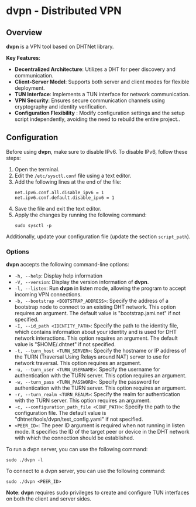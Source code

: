 # dvpn - Distributed VPN

## Overview

**dvpn** is a VPN tool based on DHTNet library.

**Key Features**:

- **Decentralized Architecture**: Utilizes a DHT for peer discovery and communication.
- **Client-Server Model**: Supports both server and client modes for flexible deployment.
- **TUN Interface**: Implements a TUN interface for network communication.
- **VPN Security**: Ensures secure communication channels using cryptography and identity verification.
- **Configuration Flexibility** : Modify configuration settings and the setup script independently, avoiding the need to rebuild the entire project..

## Configuration

Before using **dvpn**, make sure to disable IPv6. To disable IPv6, follow these steps:

1. Open the terminal.
2. Edit the `/etc/sysctl.conf` file using a text editor.
3. Add the following lines at the end of the file:
    ```shell
    net.ipv6.conf.all.disable_ipv6 = 1
    net.ipv6.conf.default.disable_ipv6 = 1
    ```
4. Save the file and exit the text editor.
5. Apply the changes by running the following command:
    ```shell
    sudo sysctl -p
    ```

Additionally, update your configuration file (update the section `script_path`).

### Options

**dvpn** accepts the following command-line options:

- `-h, --help`: Display help information
- `-V, --version`: Display the version information of **dvpn**.
- `-l, --listen`: Run **dvpn** in listen mode, allowing the program to accept incoming VPN connections.
- `-b, --bootstrap <BOOTSTRAP_ADDRESS>`: Specify the address of a bootstrap node to connect to an existing DHT network. This option requires an argument. The default value is "bootstrap.jami.net" if not specified.
- `-I, --id_path <IDENTITY_PATH>`: Specify the path to the identity file, which contains information about your identity and is used for DHT network interactions. This option requires an argument. The default value is "$HOME/.dhtnet" if not specified.
- `-t, --turn_host <TURN_SERVER>`: Specify the hostname or IP address of the TURN (Traversal Using Relays around NAT) server to use for network traversal. This option requires an argument.
- `-u, --turn_user <TURN_USERNAME>`: Specify the username for authentication with the TURN server. This option requires an argument.
- `-w, --turn_pass <TURN_PASSWORD>`: Specify the password for authentication with the TURN server. This option requires an argument.
- `-r, --turn_realm <TURN_REALM>`: Specify the realm for authentication with the TURN server. This option requires an argument.
- `-c, --configuration_path_file <CONF_PATH>`: Specify the path to the configuration file. The default value is "dhtnet/tools/dvpn/test_config.yaml" if not specified.
- `<PEER_ID>`: The peer ID argument is required when not running in listen mode. It specifies the ID of the target peer or device in the DHT network with which the connection should be established.

To run a dvpn server, you can use the following command:
```shell
sudo ./dvpn -l
```

To connect to a dvpn server, you can use the following command:
```shell
sudo ./dvpn <PEER_ID>
```

**Note**: **dvpn** requires sudo privileges to create and configure TUN interfaces on both the client and server sides.